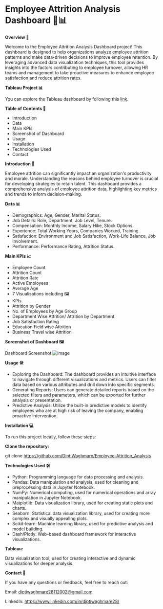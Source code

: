 # Employee Attrition Analysis Dashboard 💼📊
**Overview 🚀**

Welcome to the Employee Attrition Analysis Dashboard project! This dashboard is designed to help organizations analyze employee attrition patterns and make data-driven decisions to improve employee retention. By leveraging advanced data visualization techniques, this tool provides insights into the factors contributing to employee turnover, allowing HR teams and management to take proactive measures to enhance employee satisfaction and reduce attrition rates.

**Tableau Project 📊**

You can explore the Tableau dashboard by following this [link](https://public.tableau.com/app/profile/dipti.waghmare/viz/EmployeeAttritionAnalysisDashboard_17165451785010/EAAD).

**Table of Contents 📑**

* Introduction
* Data
* Main KPIs
* Screenshot of Dashboard
* Usage
* Installation
* Technologies Used
* Contact

**Introduction 📝**

Employee attrition can significantly impact an organization's productivity and morale. Understanding the reasons behind employee turnover is crucial for developing strategies to retain talent. This dashboard provides a comprehensive analysis of employee attrition data, highlighting key metrics and trends to inform decision-making.

**Data 📊**

* Demographics: Age, Gender, Marital Status.
* Job Details: Role, Department, Job Level, Tenure.
* Compensation: Monthly Income, Salary Hike, Stock Options.
* Experience: Total Working Years, Companies Worked, Training.
* Satisfaction: Environment and Job Satisfaction, Work-Life Balance, Job Involvement.
* Performance: Performance Rating, Attrition Status.

**Main KPIs 📈**

* Employee Count
* Attrition Count
* Attrition Rate
* Active Employees
* Average Age
* 7 Visualisations including 🖼️
* KPIs
* Attrition by Gender
* No. of Employees by Age Group
* Department Wise Attrition/ Attrition by Department
* Job Satisfaction Rating
* Education Field wise Attrition
* Business Travel wise Attrition

**Screenshot of Dashboard 🖼️**

Dashboard Screenshot
![image](https://github.com/user-attachments/assets/92d1a139-4bde-43ec-93c2-2aae6b62b0d2)


**Usage 🛠️**

* Exploring the Dashboard: The dashboard provides an intuitive interface to navigate through different visualizations and metrics. Users can filter data based on various attributes and drill down into specific segments.
* Generating Reports: Users can generate detailed reports based on the selected filters and parameters, which can be exported for further analysis or presentation.
* Predictive Analysis: Utilize the built-in predictive models to identify employees who are at high risk of leaving the company, enabling proactive intervention.

**Installation 💻**

To run this project locally, follow these steps:

**Clone the repository:**

git clone https://github.com/DiptiWaghmare/Employee-Attrition_Analysis

**Technologies Used 🛠️**

* Python: Programming language for data processing and analysis.
* Pandas: Data manipulation and analysis, used for cleaning and preprocessing data in Jupyter Notebook.
* NumPy: Numerical computing, used for numerical operations and array manipulation in Jupyter Notebook.
* Matplotlib: Data visualization library, used for creating static plots and charts.
* Seaborn: Statistical data visualization library, used for creating more complex and visually appealing plots.
* Scikit-learn: Machine learning library, used for predictive analysis and model building.
* Dash/Plotly: Web-based dashboard framework for interactive visualizations.

**Tableau:** 

Data visualization tool, used for creating interactive and dynamic visualizations for deeper analysis.

**Contact 📧**

If you have any questions or feedback, feel free to reach out:

Email: diptiwaghmare28112002@gmail.com

LinkedIn: https://www.linkedin.com/in/diptiwaghmare28/ 
